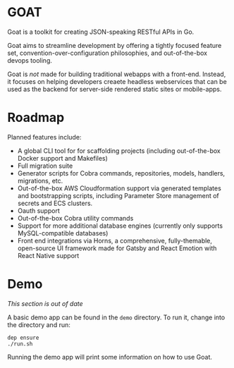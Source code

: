 # GOAT
Goat is a toolkit for creating JSON-speaking RESTful APIs in Go. 

Goat aims to streamline development by offering a tightly focused feature set, convention-over-configuration philosophies, and out-of-the-box devops tooling.

Goat is *not* made for building traditional webapps with a front-end.  Instead, it focuses on helping developers creaete headless webservices that can be used as the backend for server-side rendered static sites or mobile-apps.

# Roadmap

Planned features include:

- A global CLI tool for for scaffolding projects (including out-of-the-box Docker support and Makefiles)
- Full migration suite
- Generator scripts for Cobra commands, repositories, models, handlers, migrations, etc.
- Out-of-the-box AWS Cloudformation support via generated templates and bootstrapping scripts, including Parameter Store management of secrets and ECS clusters.
- Oauth support
- Out-of-the-box Cobra utility commands 
- Support for more additional database engines (currently only supports MySQL-compatible databases)
- Front end integrations via Horns, a comprehensive, fully-themable, open-source UI framework made for Gatsby and React Emotion with React Native support   


# Demo
*This section is out of date*

A basic demo app can be found in the `demo` directory.  To run it, change 
into the directory and run:

```
dep ensure
./run.sh
```

Running the demo app will print some information on how to use Goat.
